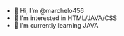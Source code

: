 - 👋 Hi, I’m @marchelo456
- 👀 I’m interested in HTML/JAVA/CSS
- 🌱 I’m currently learning JAVA


<!---
marchelo456/marchelo456 is a ✨ special ✨ repository because its `README.md` (this file) appears on your GitHub profile.
You can click the Preview link to take a look at your changes.
--->
